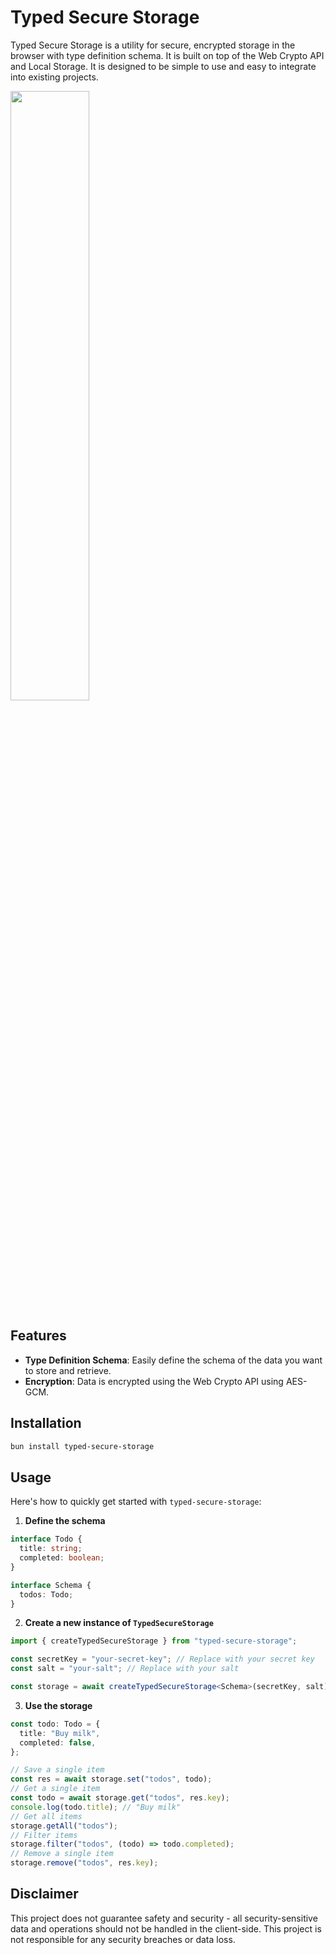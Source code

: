 # Typed Secure Storage

Typed Secure Storage is a utility for secure, encrypted storage in the browser with type definition schema. It is built on top of the Web Crypto API and Local Storage. It is designed to be simple to use and easy to integrate into existing projects.

<img src="https://github.com/bxxf/typed-secure-storage/assets/43238984/eeec9a27-74e8-4534-b066-e7f035ea08d4" width="50%">


## Features

- **Type Definition Schema**: Easily define the schema of the data you want to store and retrieve.
- **Encryption**: Data is encrypted using the Web Crypto API using AES-GCM.

## Installation

```bash
bun install typed-secure-storage
```

## Usage

Here's how to quickly get started with `typed-secure-storage`:

1. **Define the schema**

```typescript
interface Todo {
  title: string;
  completed: boolean;
}

interface Schema {
  todos: Todo;
}
```

2. **Create a new instance of `TypedSecureStorage`**

```typescript
import { createTypedSecureStorage } from "typed-secure-storage";

const secretKey = "your-secret-key"; // Replace with your secret key
const salt = "your-salt"; // Replace with your salt

const storage = await createTypedSecureStorage<Schema>(secretKey, salt);
```

3. **Use the storage**

```typescript
const todo: Todo = {
  title: "Buy milk",
  completed: false,
};

// Save a single item
const res = await storage.set("todos", todo);
// Get a single item
const todo = await storage.get("todos", res.key);
console.log(todo.title); // "Buy milk"
// Get all items
storage.getAll("todos");
// Filter items
storage.filter("todos", (todo) => todo.completed);
// Remove a single item
storage.remove("todos", res.key);
```

## Disclaimer

This project does not guarantee safety and security - all security-sensitive data and operations should not be handled in the client-side. This project is not responsible for any security breaches or data loss.
